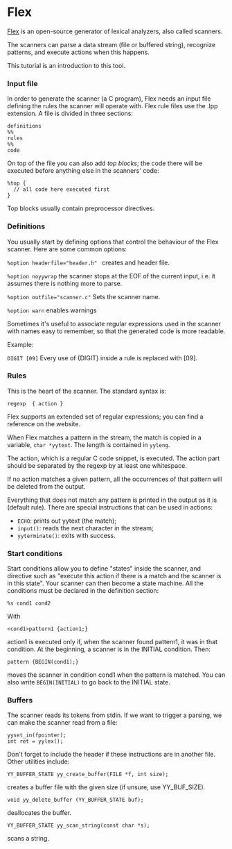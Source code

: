 # Flex

[Flex](http://flex.sourceforge.net) is an open-source generator of lexical analyzers, also called scanners.

The scanners can parse a data stream (file or buffered string), recognize patterns, and execute actions when this happens.

This tutorial is an introduction to this tool.

### Input file
In order to generate the scanner (a C program), Flex needs an input file defining the rules the scanner will operate with. Flex rule files use the .lpp extension. A file is divided in three sections:

```
definitions
%%
rules
%%
code
```

On top of the file you can also add _top blocks_; the code there will be executed before anything else in the scanners' code:

```
%top {
  // all code here executed first
}
```

Top blocks usually contain preprocessor directives.

### Definitions

You usually start by defining options that control the behaviour of the Flex scanner. Here are some common options:

```%option headerfile="header.h" ```
creates and header file.

```%option noyywrap```
the scanner stops at the EOF of the current input, i.e. it assumes there is nothing more to parse.

```%option outfile="scanner.c"```
Sets the scanner name.

```%option warn``` enables warnings

Sometimes it's useful to associate regular expressions used in the scanner with names easy to remember, so that the generated code is more readable.

Example:

```DIGIT [09]``` Every use of {DIGIT} inside a rule is replaced with [09].

### Rules
This is the heart of the scanner. The standard syntax is:

```
regexp  { action }
```

Flex supports an extended set of regular expressions; you can find a reference on the website.

When Flex matches a pattern in the stream, the match is copied in a variable, ```char *yytext```.
The length is contained in ```yyleng```.

The action, which is a regular C code snippet, is executed. The action part should be separated by the regexp by at least one whitespace.

If no action matches a given pattern, all the occurrences of that pattern will be deleted from the output.

Everything that does not match any pattern is printed in the output as it is (default rule).
There are special instructions that can be used in actions:

- ```ECHO```: prints out yytext (the match);
- ```input()```: reads the next character in the stream;
- ```yyterminate()```: exits with success.

### Start conditions

Start conditions allow you to define "states" inside the scanner, and directive such as "execute this action if there is a match and the scanner is in this state". Your scanner can then become a state machine.
All the conditions must be declared in the definition section:

```
%s cond1 cond2
```

With

```
<cond1>pattern1 {action1;}
```
action1 is executed only if, when the scanner found pattern1, it was in that condition. At the beginning,
a scanner is in the INITIAL condition. Then:

```
pattern {BEGIN(cond1);}
```

moves the scanner in condition cond1 when the pattern is matched. You can also write ```BEGIN(INITIAL)``` to go back to the INITIAL state.

### Buffers
The scanner reads its tokens from stdin. If we want to trigger a parsing, we can make the scanner read from
a file:

```
yyset_in(fpointer);
int ret = yylex();
```

Don't forget to include the header if these instructions are in another file. Other utilities include:

```
YY_BUFFER_STATE yy_create_buffer(FILE *f, int size);
```

creates a buffer file with the given size (if unsure, use YY_BUF_SIZE).

```
void yy_delete_buffer (YY_BUFFER_STATE buf);
```
deallocates the buffer.

```
YY_BUFFER_STATE yy_scan_string(const char *s);
```
scans a string.
